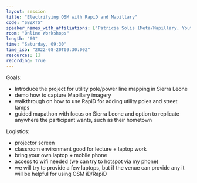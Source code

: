 ```yaml
---
layout: session
title: "Electrifying OSM with RapiD and Mapillary"
code: "SBZXTS"
speaker_names_with_affiliations: ['Patricia Solis (Meta/Mapillary, Youthmappers, Arizona State University)', 'Christopher Beddow (Meta/Mapillary, Youthmappers, Arizona State University)']
room: "Online Workshops"
length: "60"
time: "Saturday, 09:30"
time_iso: "2022-08-20T09:30:00Z"
resources: []
recording: True
---
```

Goals:
- Introduce the project for utility pole/power line mapping in Sierra Leone
- demo how to capture Mapillary imagery
- walkthrough on how to use RapiD for adding utility poles and street lamps
- guided mapathon with focus on Sierra Leone and option to replicate anywhere the participant wants, such as their hometown

Logistics:

- projector screen
- classroom environment good for lecture + laptop work
- bring your own laptop + mobile phone
- access to wifi needed (we can try to hotspot via my phone)
- we will try to provide a few laptops, but if the venue can provide any it will be helpful for using OSM iD/RapiD
